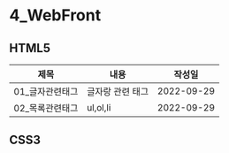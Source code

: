 # 4_WebFront
## HTML5
제목|내용|작성일|
---|---|---|
01_글자관련태그|글자랑 관련 태그|2022-09-29
02_목록관련태그|ul,ol,li|2022-09-29


## CSS3

